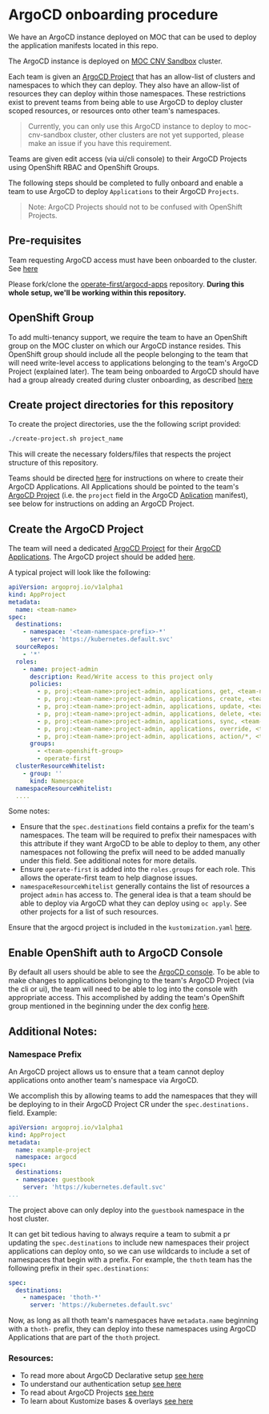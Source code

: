 # ArgoCD onboarding procedure

We have an ArgoCD instance deployed on MOC that can be used to deploy the application manifests located in this repo.

The ArgoCD instance is deployed on [MOC CNV Sandbox](https://github.com/operate-first/continuous-deployment/tree/master/manifests/overlays/moc-cnv) cluster.

Each team is given an [ArgoCD Project](https://argoproj.github.io/argo-cd/user-guide/projects/) that has an allow-list of clusters and namespaces to which they can deploy. They also have an allow-list of resources they can deploy within those namespaces. These restrictions exist to prevent teams from being able to use ArgoCD to deploy cluster scoped resources, or resources onto other team's namespaces.

> Currently, you can only use this ArgoCD instance to deploy to moc-cnv-sandbox cluster, other clusters are not yet supported, please make an issue if you have this requirement.

Teams are given edit access (via ui/cli console) to their ArgoCD Projects using OpenShift RBAC and OpenShift Groups.

The following steps should be completed to fully onboard and enable a team to use ArgoCD to deploy `Applications` to their ArgoCD `Projects`.

> Note: ArgoCD Projects should not to be confused with OpenShift Projects.

## Pre-requisites
Team requesting ArgoCD access must have been onboarded to the cluster. See [here](https://github.com/operate-first/support/blob/main/docs/onboarding_to_cluster.md)

Please fork/clone the [operate-first/argocd-apps](https://github.com/operate-first/argocd-apps) repository. **During this whole setup, we'll be working within this repository.**

## OpenShift Group

To add multi-tenancy support, we require the team to have an OpenShift group on the MOC cluster on which our ArgoCD instance resides. This OpenShift group should include all the people belonging to the team that will need write-level access to applications belonging to the team's ArgoCD Project (explained later). The team being onboarded to ArgoCD should have had a group already created during cluster onboarding, as described [here](https://github.com/operate-first/support/blob/main/docs/onboarding_to_cluster.md)

## Create project directories for this repository
To create the project directories, use the the following script provided:

```bash
./create-project.sh project_name
```

This will create the necessary folders/files that respects the project structure of this repository.

Teams should be directed [here](add_application.md) for instructions on where to create their ArgoCD Applications. All Applications should be pointed to the team's [ArgoCD Project](https://github.com/operate-first/continuous-deployment/tree/master/manifests/overlays/moc-cnv/projects) (i.e. the `project` field in the ArgoCD [Aplication](https://argoproj.github.io/argo-cd/operator-manual/declarative-setup/#applications) manifest), see below for instructions on adding an ArgoCD Project.

## Create the ArgoCD Project
The team will need a dedicated [ArgoCD Project](https://argoproj.github.io/argo-cd/user-guide/projects/) for their [ArgoCD Applications](https://argoproj.github.io/argo-cd/operator-manual/declarative-setup/#applications). The ArgoCD project should be added [here](https://github.com/operate-first/continuous-deployment/tree/master/manifests/overlays/moc-cnv/projects).

A typical project will look like the following:

```yaml
apiVersion: argoproj.io/v1alpha1
kind: AppProject
metadata:
  name: <team-name>
spec:
  destinations:
    - namespace: '<team-namespace-prefix>-*'
      server: 'https://kubernetes.default.svc'
  sourceRepos:
    - '*'
  roles:
    - name: project-admin
      description: Read/Write access to this project only
      policies:
        - p, proj:<team-name>:project-admin, applications, get, <team-name>/*, allow
        - p, proj:<team-name>:project-admin, applications, create, <team-name>/*, allow
        - p, proj:<team-name>:project-admin, applications, update, <team-name>/*, allow
        - p, proj:<team-name>:project-admin, applications, delete, <team-name>/*, allow
        - p, proj:<team-name>:project-admin, applications, sync, <team-name>/*, allow
        - p, proj:<team-name>:project-admin, applications, override, <team-name>/*, allow
        - p, proj:<team-name>:project-admin, applications, action/*, <team-name>/*, allow
      groups:
        - <team-openshift-group>
        - operate-first
  clusterResourceWhitelist:
    - group: ''
      kind: Namespace
  namespaceResourceWhitelist:
  ....
```

Some notes:

* Ensure that the `spec.destinations` field contains a prefix for the team's namespaces. The team will be required to prefix their namespaces with this attribute if they want ArgoCD to be able to deploy to them, any other namespaces not following the prefix will need to be added manually under this field. See additional notes for more details.
* Ensure `operate-first` is added into the `roles.groups` for each role. This allows the operate-first team to help diagnose issues.
* `namespaceResourceWhitelist` generally contains the list of resources a project `admin` has access to. The general idea is that a team should be able to deploy via ArgoCD what they can deploy using `oc apply`. See other projects for a list of such resources.

Ensure that the argocd project is included in the `kustomization.yaml` [here](https://github.com/operate-first/continuous-deployment/blob/master/manifests/overlays/moc-cnv/projects/kustomization.yaml).

## Enable OpenShift auth to ArgoCD Console
By default all users should be able to see the [ArgoCD console](https://argocd-server-aicoe-argocd.apps.ocp4.prod.psi.redhat.com). To be able to make changes to applications belonging to the team's ArgoCD Project (via the cli or ui), the team will need to be able to log into the console with appropriate access. This accomplished by adding the team's OpenShift group mentioned in the beginning under the dex config [here](https://github.com/operate-first/continuous-deployment/blob/master/manifests/overlays/moc-cnv/configs/argo_cm/dex.config#L11).


## Additional Notes:

### Namespace Prefix
An ArgoCD project allows us to ensure that a team cannot deploy applications onto another team's namespace via ArgoCD.

We accomplish this by allowing teams to add the namespaces that they will be deploying to in their ArgoCD Project CR under the `spec.destinations.` field. Example:

```yaml
apiVersion: argoproj.io/v1alpha1
kind: AppProject
metadata:
  name: example-project
  namespace: argocd
spec:
  destinations:
  - namespace: guestbook
    server: 'https://kubernetes.default.svc'
...
```

The project above can only deploy into the `guestbook` namespace in the host cluster.

It can get bit tedious having to always require a team to submit a pr updating the `spec.destinations` to include new namespaces their project applications can deploy onto, so we can use wildcards to include a set of namespaces that begin with a prefix. For example, the `thoth` team has the following prefix in their `spec.destinations`:

```yaml
spec:
  destinations:
    - namespace: 'thoth-*'
      server: 'https://kubernetes.default.svc'
```

Now, as long as all thoth team's namespaces have `metadata.name` beginning with a `thoth-` prefix, they can deploy into these namespaces using ArgoCD Applications that are part of the `thoth` project.

### Resources:

- To read more about ArgoCD Declarative setup [see here](https://argoproj.github.io/argo-cd/operator-manual/declarative-setup/)
- To understand our authentication setup [see here](https://argoproj.github.io/argo-cd/operator-manual/user-management/#dex)
- To read about ArgoCD Projects [see here](https://argoproj.github.io/argo-cd/user-guide/projects/)
- To learn about Kustomize bases & overlays [see here](https://kubernetes.io/docs/tasks/manage-kubernetes-objects/kustomization/#bases-and-overlays)
